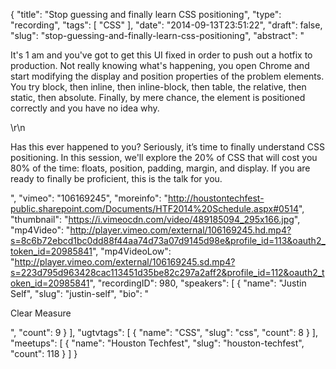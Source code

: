{
  "title": "Stop guessing and finally learn CSS positioning",
  "type": "recording",
  "tags": [
    "CSS"
  ],
  "date": "2014-09-13T23:51:22",
  "draft": false,
  "slug": "stop-guessing-and-finally-learn-css-positioning",
  "abstract": "<p>It's 1 am and you've got to get this UI fixed in order to push out a hotfix to production. Not really knowing what's happening, you open Chrome and start modifying the display and position properties of the problem elements. You try block, then inline, then inline-block, then table, the relative, then static, then absolute. Finally, by mere chance, the element is positioned correctly and you have no idea why.</p>\r\n<p>Has this ever happened to you? Seriously, it’s time to finally understand CSS positioning. In this session, we'll explore the 20% of CSS that will cost you 80% of the time: floats, position, padding, margin, and display. If you are ready to finally be proficient, this is the talk for you.</p>",
  "vimeo": "106169245",
  "moreinfo": "http://houstontechfest-public.sharepoint.com/Documents/HTF2014%20Schedule.aspx#0514",
  "thumbnail": "https://i.vimeocdn.com/video/489185094_295x166.jpg",
  "mp4Video": "http://player.vimeo.com/external/106169245.hd.mp4?s=8c6b72ebcd1bc0dd88f44aa74d73a07d9145d98e&profile_id=113&oauth2_token_id=20985841",
  "mp4VideoLow": "http://player.vimeo.com/external/106169245.sd.mp4?s=223d795d963428cac113451d35be82c297a2aff2&profile_id=112&oauth2_token_id=20985841",
  "recordingID": 980,
  "speakers": [
    {
      "name": "Justin Self",
      "slug": "justin-self",
      "bio": "<p>Clear Measure</p>",
      "count": 9
    }
  ],
  "ugtvtags": [
    {
      "name": "CSS",
      "slug": "css",
      "count": 8
    }
  ],
  "meetups": [
    {
      "name": "Houston Techfest",
      "slug": "houston-techfest",
      "count": 118
    }
  ]
}
